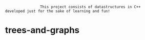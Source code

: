                     This project consists of datastructures in C++ developed just for the sake of learning and fun!
trees-and-graphs
================
